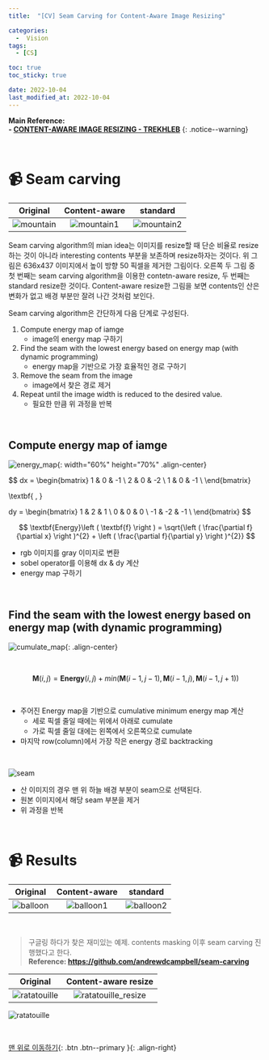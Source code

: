 ```yaml
---
title:  "[CV] Seam Carving for Content-Aware Image Resizing" 

categories:
  -  Vision
tags:
  - [CS]

toc: true
toc_sticky: true

date: 2022-10-04
last_modified_at: 2022-10-04
---
```


**Main Reference: <br>- [CONTENT-AWARE IMAGE RESIZING - TREKHLEB](https://trekhleb.dev/blog/2021/content-aware-image-resizing-in-javascript/)**
{: .notice--warning}


<br>

# 📹 Seam carving

| Original | Content-aware | standard |
|:-:|:-:|:-:|
|![mountain](https://user-images.githubusercontent.com/96368476/193777598-3012fef7-d7a4-4b87-a3e5-5e12ea281e30.png)|![mountain1](https://user-images.githubusercontent.com/96368476/193777617-59011fd4-b164-46b0-8d5b-a66b75abf686.png)|![mountain2](https://user-images.githubusercontent.com/96368476/193777625-42d5617f-47ef-464a-98b0-192c020ac6ca.png)|

Seam carving algorithm의 mian idea는 이미지를 resize할 때 단순 비율로 resize하는 것이 아니라 interesting contents 부분을 보존하며 resize하자는 것이다. 위 그림은 636x437 이미지에서 높이 방향 50 픽셀을 제거한 그림이다. 오른쪽 두 그림 중 첫 번째는 seam carving algorithm을 이용한 contetn-aware resize, 두 번째는 standard resize한 것이다. Content-aware resize한 그림을 보면 contents인 산은 변화가 없고 배경 부분만 잘려 나간 것처럼 보인다. <br>


Seam carving algorithm은 간단하게 다음 단계로 구성된다.

1. Compute energy map of iamge 
    - image의 energy map 구하기
2. Find the seam with the lowest energy based on energy map (with dynamic programming)
    - energy map을 기반으로 가장 효율적인 경로 구하기
3. Remove the seam from the image
    - image에서 찾은 경로 제거
4. Repeat until the image width is reduced to the desired value.
    - 필요한 만큼 위 과정을 반복

<br>


## Compute energy map of iamge

![energy_map](https://user-images.githubusercontent.com/96368476/193759390-89c9dec1-8116-40ec-9518-91d5636864f2.png){: width="60%" height="70%" .align-center}

$$ dx = \begin{bmatrix}
1 & 0 & -1 \\
2 & 0 & -2 \\
1 & 0 & -1 \\
\end{bmatrix}

\textbf{    ,   }

dy = \begin{bmatrix}
1 & 2 & 1 \\
0 & 0 & 0 \\
-1 & -2 & -1 \\
\end{bmatrix}  $$

$$ \textbf{Energy}\left ( \textbf{f} \right ) = \sqrt{\left ( \frac{\partial f}{\partial x} \right )^{2} + \left ( \frac{\partial f}{\partial y} \right )^{2}} $$

- rgb 이미지를 gray 이미지로 변환
- sobel operator를 이용해 dx & dy 계산
- energy map 구하기


<br>

## Find the seam with the lowest energy based on energy map (with dynamic programming)

![cumulate_map](https://user-images.githubusercontent.com/96368476/193763060-a191f461-60b5-42fb-adb6-388640f0ff61.png){: .align-center}

<br>

$$ \textbf{M}\left ( i, j \right ) = \textbf{Energy}\left ( i, j \right ) + min\left ( \textbf{M}\left ( i-1, j-1 \right ), \textbf{M}\left ( i-1, j \right ), \textbf{M}\left ( i-1, j+1 \right ) \right ) $$

<br>

- 주어진 Energy map을 기반으로 cumulative minimum energy map 계산
    - 세로 픽셀 줄일 때에는 위에서 아래로 cumulate
    - 가로 픽셀 줄일 대에는 왼쪽에서 오른쪽으로 cumulate
- 마지막 row(column)에서 가장 작은 energy 경로 backtracking

<br>

![seam](https://user-images.githubusercontent.com/96368476/193759394-b82071df-2f63-4615-bb79-b7e5edbbeeb5.png)

- 산 이미지의 경우 맨 위 하늘 배경 부분이 seam으로 선택된다.
- 원본 이미지에서 해당 seam 부분을 제거
- 위 과정을 반복


<br>


# 📹 Results

| Original | Content-aware | standard |
|:-:|:-:|:-:|
|![balloon](https://user-images.githubusercontent.com/96368476/193771800-ca87fcae-b5f0-484b-a0b5-e407ced6d3a8.jpeg)|![balloon1](https://user-images.githubusercontent.com/96368476/193771816-7cca601f-0675-4e65-9d81-be87c88b962b.png)|![balloon2](https://user-images.githubusercontent.com/96368476/193771814-15f427a8-42ef-4fee-a926-93e5aa90a512.png)|


<br>

> 구글링 하다가 찾은 재미있는 예제. contents masking 이후 seam carving 진행했다고 한다. <br>**Reference: https://github.com/andrewdcampbell/seam-carving**

| Original | Content-aware resize |
|:-:|:-:|
|![ratatouille](https://user-images.githubusercontent.com/96368476/193772596-db324ed2-e01e-442e-9a1b-d68d4e61b05a.jpeg)|![ratatouille_resize](https://user-images.githubusercontent.com/96368476/193772609-8e25cb6a-1140-4ae0-bddc-b264d27d4937.jpeg)|


![ratatouille](https://user-images.githubusercontent.com/96368476/193774936-51309070-3305-4527-a547-643b83c13ee4.gif)



<br>



[맨 위로 이동하기](#){: .btn .btn--primary }{: .align-right}